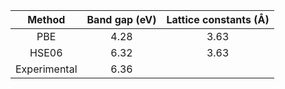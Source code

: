 | Method        | Band gap (eV) | Lattice constants (Å) |
| :-----------: |:-------------:|:---------------------:|
| PBE           | 4.28          |     3.63              |
| HSE06         | 6.32          |     3.63              | 
| Experimental  | 6.36          |                       |
